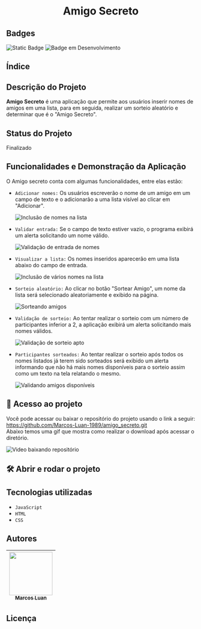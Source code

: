 <h1 align = "center">Amigo Secreto</h1>

<h2>Badges</h2>

<img alt="Static Badge" src="https://img.shields.io/badge/Data_de_Lan%C3%A7amento-11%2F02%2F2025-brightgreen">

<img alt ="Badge em Desenvolvimento" src="https://img.shields.io/badge/Status-Finalizado-brightgreen">

<h2>Índice</h2>

<h2>Descrição do Projeto</h2>

**Amigo Secreto** é uma aplicação que permite aos usuários inserir nomes de amigos em uma lista, para em seguida, realizar um sorteio aleatório e determinar que é o "Amigo Secreto".

<h2>Status do Projeto</h2>

Finalizado

<h2>Funcionalidades e Demonstração da Aplicação</h2>

O Amigo secreto conta com algumas funcionalidades, entre elas estão:

* ``Adicionar nomes:`` Os usuários escreverão o nome de um amigo em um campo de texto e o adicionarão a uma lista visível ao clicar em "Adicionar".
  
  ![Inclusão de nomes na lista](https://github.com/user-attachments/assets/2d47783f-be3b-4d5d-a681-0259801db159)

* ``Validar entrada:`` Se o campo de texto estiver vazio, o programa exibirá um alerta solicitando um nome válido.

  ![Validação de entrada de nomes](https://github.com/user-attachments/assets/1bfbeca8-9c4c-460c-9a7e-8cb94c1094e2)

* ``Visualizar a lista:`` Os nomes inseridos aparecerão em uma lista abaixo do campo de entrada.

  ![Inclusão de vários nomes na lista](https://github.com/user-attachments/assets/dad8982b-0b7a-4625-9a35-4e91a059c7a9)

* ``Sorteio aleatório:`` Ao clicar no botão "Sortear Amigo", um nome da lista será selecionado aleatoriamente e exibido na página.

  ![Sorteando amigos](https://github.com/user-attachments/assets/3d8d35f9-b04a-4006-942c-579535ec4f22)

* ``Validação de sorteio:`` Ao tentar realizar o sorteio com um número de participantes inferior a 2, a aplicação exibirá um alerta solicitando mais nomes válidos.

  ![Validação de sorteio apto](https://github.com/user-attachments/assets/9a4fd00b-fe0a-4df1-b627-9dbc891b03eb)

* ``Participantes sorteados:`` Ao tentar realizar o sorteio após todos os nomes listados já terem sido sorteados será exibido um alerta informando que não há mais nomes disponíveis para o sorteio assim como um texto na tela relatando o mesmo.

  ![Validando amigos disponíveis](https://github.com/user-attachments/assets/59204489-c59f-446b-85b1-b30a82752283)

<h2>📁 Acesso ao projeto</h2>

Você pode acessar ou baixar o repositório do projeto usando o link a seguir: <a> https://github.com/Marcos-Luan-1989/amigo_secreto.git </a> <br>
Abaixo temos uma gif que mostra como realizar o download após acessar o diretório.

![Video baixando repositório](https://github.com/user-attachments/assets/b357965e-7c4e-4e66-9758-5f52a9d59d1d)


<h2>🛠️ Abrir e rodar o projeto</h2>




<h2>Tecnologias utilizadas</h2>

- ``JavaScript``
- ``HTML``
- ``CSS``

<h2>Autores</h2>

| [<img loading="lazy" src="https://avatars.githubusercontent.com/u/196259151?v=4" width=115><br><sub>Marcos Luan</sub>](https://github.com/Marcos-Luan-1989) |
| :---: |

<h2>Licença</h2>

